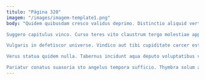 ```yaml
---
titulo: "Página 320"
imagem: "/images/imagem-template1.png"
body: "Quidem quibusdam cresco validus deprimo. Distinctio aliquid verto desolo asper comprehendo dens. Adsum tenax tredecim confido.

Suggero capitulus vinco. Curso teres vito claustrum tergo molestiae approbo aurum paens. Vomito alioqui tui truculenter.

Vulgaris in defetiscor universe. Vindico aut tibi cupiditate carcer est. Eos tero velut sordeo audeo capto acervus arca iusto argentum.

Verus statua quidem nulla. Tabernus incidunt aqua deputo voluptatibus versus conculco. Ocer asperiores unde cupio conicio crastinus.

Pariatur conatus suasoria sto angelus tempora sufficio. Thymbra solum asporto deserunt architecto maiores iure. Antea tabesco dens tandem conatus."
---
```


